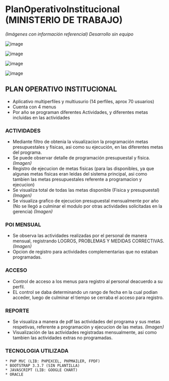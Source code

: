 # PlanOperativoInstitucional (MINISTERIO DE TRABAJO)

_(Imágenes con información referencial)_
_Desarrollo sin equipo_

![image](https://user-images.githubusercontent.com/14944400/116321955-b63c7500-a780-11eb-89a3-362cd0699407.png)

![image](https://user-images.githubusercontent.com/14944400/116321980-bfc5dd00-a780-11eb-9dd1-850912ee12ff.png)

![image](https://user-images.githubusercontent.com/14944400/116322699-30b9c480-a782-11eb-8ba9-9ba45d65e1ff.png)

![image](https://user-images.githubusercontent.com/14944400/116321997-c6eceb00-a780-11eb-8c9e-83caa741e9a6.png)

## PLAN OPERATIVO INSTITUCIONAL

* Aplicativo multiperfiles y multiusurio (14 perfiles, aprox 70 usuarios)
* Cuenta con 4 menus
* Por año se programan diferentes Actividades, y diferentes metas incluidas en las actividades

### ACTIVIDADES

* Mediante filtro de obtenia la visualizacion la programación metas presupuestales y fisicas, asi como su ejecución, en las diferentes metas del programa.
* Se puede observar detalle de programación presupuestal y fisica. _(Imagen)_
* Registro de ejecucion de metas fisicas (para las disponibles, ya que algunas metas fisicas eran leidas del sistema principal, asi como tambien las metas presupuestales referente a programacion y ejecucion)
* Se visualiza total de todas las metas disponible (Fisica y presupuestal) _(Imagen)_
* Se visualiza grafico de ejecucion presupuestal mensualmente por año (No se llegó a culminar el modulo por otras actividades solicitadas en la gerencia) _(Imagen)_

### POI MENSUAL

* Se observa las actividades realizadas por el personal de manera mensual, registrando LOGROS, PROBLEMAS Y MEDIDAS CORRECTIVAS. _(Imagen)_
* Opcion de registro para actividades complementarias que no estaban programadas.

### ACCESO

* Control de acceso a los menus para registro al personal deacuerdo a su perfil.
* EL control se daba determinando un rango de fecha en la cual podian acceder, luego de culminar el tiempo se cerraba el acceso para registro.

### REPORTE

* Se visualiza a manera de pdf las actividades del programa y sus metas respetivas, referente a programación y ejecucion de las metas. _(Imagen)_
* Visualización de las actividades registradas mensualmente, asi como tambien las actividades extras no programadas.

### TECNOLOGIA UTILIZADA

```
* PHP MVC (LIB: PHPEXCEL, PHPMAILER, FPDF)
* BOOTSTRAP 3.3.7 (SIN PLANTILLA)
* JAVASCRIPT (LIB: GOOGLE CHART)
* ORACLE
```
